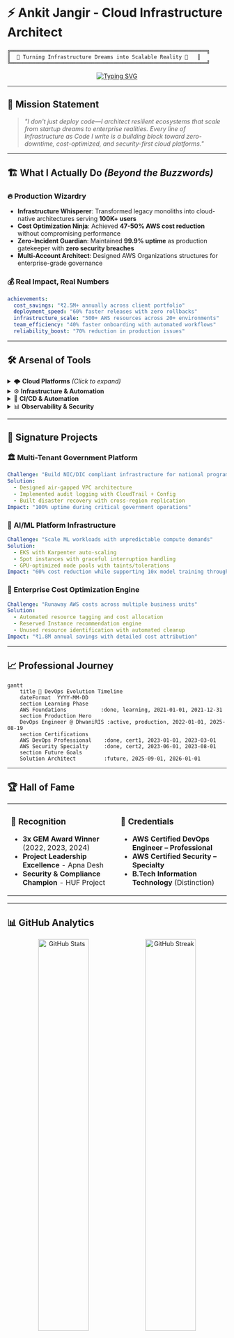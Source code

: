 # ⚡ Ankit Jangir - Cloud Infrastructure Architect

```ascii
╔═══════════════════════════════════════════════════════════════╗
║  🚀 Turning Infrastructure Dreams into Scalable Reality 🚀   ║
╚═══════════════════════════════════════════════════════════════╝
```

<div align="center">

[![Typing SVG](https://readme-typing-svg.herokuapp.com?font=Fira+Code&pause=1000&color=00D4AA&center=true&vCenter=true&width=800&lines=AWS+Certified+DevOps+Professional+%7C+Security+Specialist;Kubernetes+Orchestration+%7C+Infrastructure+as+Code+Master;50%25+Cost+Optimization+%7C+99.9%25+Uptime+Achiever;Multi-Cloud+Architect+%7C+Production+Gatekeeper)](https://git.io/typing-svg)

</div>

---

## 🎯 **Mission Statement**
> *"I don't just deploy code—I architect resilient ecosystems that scale from startup dreams to enterprise realities. Every line of Infrastructure as Code I write is a building block toward zero-downtime, cost-optimized, and security-first cloud platforms."*

---

## 🏗️ **What I Actually Do** *(Beyond the Buzzwords)*

### 🔥 **Production Wizardry**
- **Infrastructure Whisperer**: Transformed legacy monoliths into cloud-native architectures serving **100K+ users**
- **Cost Optimization Ninja**: Achieved **47-50% AWS cost reduction** without compromising performance
- **Zero-Incident Guardian**: Maintained **99.9% uptime** as production gatekeeper with **zero security breaches**
- **Multi-Account Architect**: Designed AWS Organizations structures for enterprise-grade governance

### 💰 **Real Impact, Real Numbers**
```yaml
achievements:
  cost_savings: "₹2.5M+ annually across client portfolio"
  deployment_speed: "60% faster releases with zero rollbacks"
  infrastructure_scale: "500+ AWS resources across 20+ environments"
  team_efficiency: "40% faster onboarding with automated workflows"
  reliability_boost: "70% reduction in production issues"
```

---

## 🛠️ **Arsenal of Tools**

<details>
<summary>🌩️ <strong>Cloud Platforms</strong> <em>(Click to expand)</em></summary>

```yaml
Primary:
  - AWS: "Organizations, EKS, Lambda, VPC, IAM, Security Hub"
  - Expertise: "Multi-account strategies, cost optimization, security compliance"
  
Secondary:
  - GCP: "Migration strategies, hybrid deployments"
  - Azure: "Cross-cloud integrations"
  - Oracle Cloud: "Enterprise workload transitions"
```
</details>

<details>
<summary>⚙️ <strong>Infrastructure & Automation</strong></summary>

```yaml
Infrastructure_as_Code:
  - Terraform: "Multi-cloud provisioning, state management"
  - CloudFormation: "AWS-native deployments"
  - Helm: "Kubernetes package management"
  
Container_Orchestration:
  - Kubernetes: "Production-grade clusters, auto-scaling"
  - Docker: "Multi-stage builds, security scanning"
  - EKS: "Managed Kubernetes with Fargate"
```
</details>

<details>
<summary>🔄 <strong>CI/CD & Automation</strong></summary>

```yaml
Pipeline_Tools:
  - Jenkins: "Groovy pipelines, shared libraries"
  - GitHub Actions: "Workflow automation, matrix builds"
  - Bitbucket Pipelines: "Git-integrated deployments"
  
Automation_Philosophy:
  - "If you do it twice, automate it"
  - "Configuration drift is the enemy"
  - "Every deployment should be identical"
```
</details>

<details>
<summary>📊 <strong>Observability & Security</strong></summary>

```yaml
Monitoring_Stack:
  - Prometheus + Grafana: "Custom metrics, SLI/SLO tracking"
  - Datadog: "APM, infrastructure monitoring"
  - ELK Stack: "Centralized logging, anomaly detection"
  
Security_Arsenal:
  - AWS Security: "GuardDuty, Inspector, Config Rules"
  - Vulnerability Scanning: "Burp Suite, ZAP, Qualys"
  - Compliance: "SOC2, GDPR, Government standards"
```
</details>

---

## 🚀 **Signature Projects**

### 🏛️ **Multi-Tenant Government Platform**
```yaml
Challenge: "Build NIC/DIC compliant infrastructure for national programs"
Solution: 
  - Designed air-gapped VPC architecture
  - Implemented audit logging with CloudTrail + Config
  - Built disaster recovery with cross-region replication
Impact: "100% uptime during critical government operations"
```

### 🤖 **AI/ML Platform Infrastructure**
```yaml
Challenge: "Scale ML workloads with unpredictable compute demands"
Solution:
  - EKS with Karpenter auto-scaling
  - Spot instances with graceful interruption handling
  - GPU-optimized node pools with taints/tolerations
Impact: "60% cost reduction while supporting 10x model training throughput"
```

### 💎 **Enterprise Cost Optimization Engine**
```yaml
Challenge: "Runaway AWS costs across multiple business units"
Solution:
  - Automated resource tagging and cost allocation
  - Reserved Instance recommendation engine
  - Unused resource identification with automated cleanup
Impact: "₹1.8M annual savings with detailed cost attribution"
```

---

## 📈 **Professional Journey**

```mermaid
gantt
    title 🎯 DevOps Evolution Timeline
    dateFormat  YYYY-MM-DD
    section Learning Phase
    AWS Foundations           :done, learning, 2021-01-01, 2021-12-31
    section Production Hero
    DevOps Engineer @ DhwaniRIS :active, production, 2022-01-01, 2025-08-19
    section Certifications
    AWS DevOps Professional    :done, cert1, 2023-01-01, 2023-03-01
    AWS Security Specialty     :done, cert2, 2023-06-01, 2023-08-01
    section Future Goals
    Solution Architect         :future, 2025-09-01, 2026-01-01
```

---

## 🏆 **Hall of Fame**

<table>
<tr>
<td width="50%">

### 🌟 **Recognition**
- **3x GEM Award Winner** (2022, 2023, 2024)
- **Project Leadership Excellence** - Apna Desh
- **Security & Compliance Champion** - HUF Project

</td>
<td width="50%">

### 📜 **Credentials**
- **AWS Certified DevOps Engineer – Professional**
- **AWS Certified Security – Specialty**
- **B.Tech Information Technology** (Distinction)

</td>
</tr>
</table>

---

## 📊 **GitHub Analytics**

<div align="center">

<img src="https://github-readme-stats.vercel.app/api?username=ankitjangir1690&show_icons=true&theme=radical&hide_border=true&bg_color=0D1117&title_color=F85D7F&icon_color=F8D866&text_color=C9D1D9" alt="GitHub Stats" width="48%"/>
<img src="https://github-readme-streak-stats.herokuapp.com?user=ankitjangir1690&theme=radical&hide_border=true&background=0D1117&stroke=F85D7F&ring=F85D7F&fire=F8D866&currStreakLabel=C9D1D9" alt="GitHub Streak" width="48%"/>

<img src="https://github-readme-stats.vercel.app/api/top-langs/?username=ankitjangir1690&layout=compact&theme=radical&hide_border=true&bg_color=0D1117&title_color=F85D7F&text_color=C9D1D9" alt="Top Languages" width="40%"/>

</div>

---

## 🎮 **DevOps Philosophy**

<div align="center">

```yaml
core_beliefs:
  automation: "Humans are for thinking, machines are for executing"
  security: "Security isn't a feature, it's the foundation"
  monitoring: "You can't improve what you can't measure"
  cost: "Cloud bills should shrink as your business grows"
  reliability: "Failures are inevitable, recoveries should be automatic"
  
current_obsessions:
  - FinOps and cloud cost engineering
  - Kubernetes networking deep-dives
  - AI/ML infrastructure optimization
  - Multi-cloud disaster recovery patterns
```

</div>

---

## 🔗 **Let's Build Something Amazing**

<div align="center">

[![LinkedIn](https://img.shields.io/badge/LinkedIn-0077B5?style=for-the-badge&logo=linkedin&logoColor=white)](https://www.linkedin.com/in/ankit-jangir-devops/)
[![GitHub](https://img.shields.io/badge/GitHub-100000?style=for-the-badge&logo=github&logoColor=white)](https://github.com/ankitjangir1690)
[![Email](https://img.shields.io/badge/Gmail-D14836?style=for-the-badge&logo=gmail&logoColor=white)](mailto:ankitjangir.1690@gmail.com)
[![WhatsApp](https://img.shields.io/badge/WhatsApp-25D366?style=for-the-badge&logo=whatsapp&logoColor=white)](https://wa.me/919643389007)

**📍 New Delhi, India** | **🌐 Available for Remote/Hybrid Opportunities**

</div>

---

## 💭 **Random Dev Thoughts**

<div align="center">

*"Infrastructure as Code isn't just about automation—it's about making your 3 AM self thank your 3 PM self for writing that Terraform module properly."*

**⭐ If my work has helped you, consider starring some repos!**  
**🤝 Always open to discussing cloud architecture, DevOps strategies, or that one kubectl command that's driving you crazy.**

</div>

---

<div align="center">
<img src="https://komarev.com/ghpvc/?username=ankitjangir1690&color=F85D7F&style=for-the-badge&label=PROFILE+VIEWS" alt="Profile Views"/>
</div>

